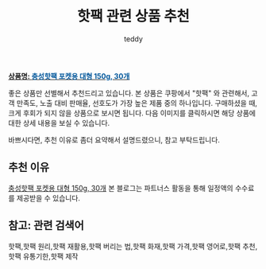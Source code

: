 ﻿---
layout: post
title:  "핫팩 관련 상품 추천"
author: teddy
categories: [ 가구/인테리어 ]
tags: [핫팩,핫팩 원리,핫팩 재활용,핫팩 버리는 법,핫팩 화재,핫팩 가격,핫팩 영어로,핫팩 추천,핫팩 유통기한,핫팩 제작]
image: https://static.coupangcdn.com/image/retail/images/7726110181620119-ccad5a44-2ddf-46c5-ace4-a7d05f08ff60.jpg 
description: "쿠팡에서 핫팩 관련 상품으로 가장 고객 선호도가 높은 제품 중 하나입니다."
---

<a href="https://link.coupang.com/re/AFFSDP?lptag=AF3256674&pageKey=48835111&itemId=172827299&vendorItemId=3414447349&traceid=V0-153-2b88d4a37c335ba3&requestid=20221224170950509192145"><b>상품명: <font color='#01579B'>충성핫팩 포켓용 대형 150g, 30개</font></b></a>

좋은 상품만 선별해서 추천드리고 있습니다.
본 상품은 쿠팡에서 "핫팩" 와 관련해서, 고객 만족도, 노출 대비 판매율, 선호도가 가장 높은 제품 중의 하나입니다.
구매하셨을 때, 크게 후회가 되지 않을 상품으로 보시면 됩니다. 
다음 이미지를 클릭하시면 해당 상품에 대한 상세 내용을 보실 수 있습니다.

바쁘시다면, 추천 이유로 좀더 요약해서 설명드렸으니, 참고 부탁드립니다.

## 추천 이유 

<a href="https://link.coupang.com/re/AFFSDP?lptag=AF3256674&pageKey=48835111&itemId=172827299&vendorItemId=3414447349&traceid=V0-153-2b88d4a37c335ba3&requestid=20221224170950509192145">충성핫팩 포켓용 대형 150g, 30개</a>
본 블로그는 파트너스 활동을 통해 일정액의 수수료를 제공받을 수 있습니다.

## 참고: 관련 검색어    
핫팩,핫팩 원리,핫팩 재활용,핫팩 버리는 법,핫팩 화재,핫팩 가격,핫팩 영어로,핫팩 추천,핫팩 유통기한,핫팩 제작